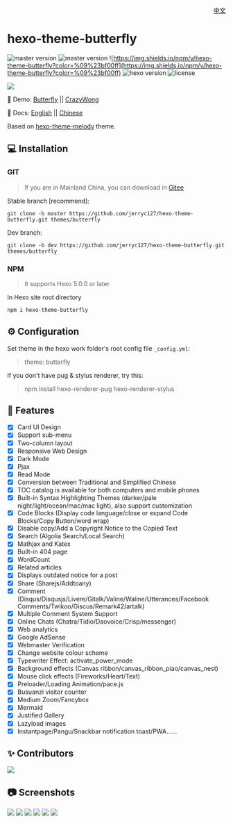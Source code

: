 <div align="right">
<a title="Chinese" href="/README_CN.md">中文</a>
</div>

# hexo-theme-butterfly

![master version](https://img.shields.io/github/package-json/v/jerryc127/hexo-theme-butterfly/master?color=%231ab1ad&label=master)
![master version](https://img.shields.io/github/package-json/v/jerryc127/hexo-theme-butterfly/dev?label=dev)
![https://img.shields.io/npm/v/hexo-theme-butterfly?color=%09%23bf00ff](https://img.shields.io/npm/v/hexo-theme-butterfly?color=%09%23bf00ff)
![hexo version](https://img.shields.io/badge/hexo-5.3.0+-0e83c)
![license](https://img.shields.io/github/license/jerryc127/hexo-theme-butterfly?color=FF5531)

![](https://cdn.jsdelivr.net/gh/jerryc127/CDN@m2/img/theme-butterfly-readme.png)

📢 Demo: [Butterfly](https://butterfly.js.org/) || [CrazyWong](https://blog.crazywong.com/)

📖 Docs: [English](https://butterfly.js.org/en/posts/butterfly-docs-en-get-started/) || [Chinese](https://butterfly.js.org/posts/21cfbf15/)

Based on [hexo-theme-melody](https://github.com/Molunerfinn/hexo-theme-melody) theme.

## 💻 Installation

### GIT

> If you are in Mainland China, you can download in [Gitee](https://gitee.com/immyw/hexo-theme-butterfly.git)

Stable branch [recommend]:

```
git clone -b master https://github.com/jerryc127/hexo-theme-butterfly.git themes/butterfly
```

Dev branch:

```
git clone -b dev https://github.com/jerryc127/hexo-theme-butterfly.git themes/butterfly
```

### NPM

> It supports Hexo 5.0.0 or later

In Hexo site root directory 

```powershell
npm i hexo-theme-butterfly
```

## ⚙ Configuration

 Set theme in the hexo work folder's root config file `_config.yml`: 

> theme: butterfly

 If you don't have pug & stylus renderer, try this: 

> npm install hexo-renderer-pug hexo-renderer-stylus

## 🎉 Features

- [x] Card UI Design
- [X] Support sub-menu
- [x] Two-column layout
- [x] Responsive Web Design
- [x] Dark Mode
- [x] Pjax
- [x] Read Mode
- [x] Conversion between Traditional and Simplified Chinese
- [X] TOC catalog is available for both computers and mobile phones
- [X] Built-in Syntax Highlighting Themes (darker/pale night/light/ocean/mac/mac light), also support customization
- [X] Code Blocks (Display code language/close or expand Code Blocks/Copy Button/word wrap)
- [X] Disable copy/Add a Copyright Notice to the Copied Text
- [X] Search (Algolia Search/Local Search)
- [x] Mathjax and Katex
- [x] Built-in 404 page
- [x] WordCount
- [x] Related articles
- [x] Displays outdated notice for a post
- [x] Share (Sharejs/Addtoany)
- [X] Comment (Disqus/Disqusjs/Livere/Gitalk/Valine/Waline/Utterances/Facebook Comments/Twikoo/Giscus/Remark42/artalk)
- [x] Multiple Comment System Support
- [x] Online Chats (Chatra/Tidio/Daovoice/Crisp/messenger)
- [x] Web analytics
- [x] Google AdSense
- [x] Webmaster Verification
- [x] Change website colour scheme
- [x] Typewriter Effect: activate_power_mode
- [x] Background effects (Canvas ribbon/canvas_ribbon_piao/canvas_nest)
- [x] Mouse click effects (Fireworks/Heart/Text)
- [x] Preloader/Loading Animation/pace.js
- [x] Busuanzi visitor counter
- [x] Medium Zoom/Fancybox
- [x] Mermaid
- [x] Justified Gallery
- [x] Lazyload images
- [x] Instantpage/Pangu/Snackbar notification toast/PWA......

## ✨ Contributors

<a href="https://github.com/jerryc127/hexo-theme-butterfly/graphs/contributors">
  <img src="https://contrib.rocks/image?repo=jerryc127/hexo-theme-butterfly" />
</a>

## 📷 Screenshots

![](https://cdn.jsdelivr.net/gh/jerryc127/CDN@m2/img/butterfly-readme-screenshots-1.jpg)
![](https://cdn.jsdelivr.net/gh/jerryc127/CDN@m2/img/butterfly-readme-screenshots-2.jpg)
![](https://cdn.jsdelivr.net/gh/jerryc127/CDN@m2/img/butterfly-readme-screenshots-3.jpg)
![](https://cdn.jsdelivr.net/gh/jerryc127/CDN@m2/img/butterfly-readme-screenshots-4.jpg)
![](https://cdn.jsdelivr.net/gh/jerryc127/CDN/img/theme-butterfly-readme-homepage-1.png)
![](https://cdn.jsdelivr.net/gh/jerryc127/CDN/img/theme-butterfly-readme-homepage-2.png)
